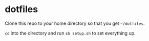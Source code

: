 # dotfiles

Clone this repo to your home directory so that you get `~/dotfiles`.

`cd` into the directory and run `sh setup.sh` to set everything up.
